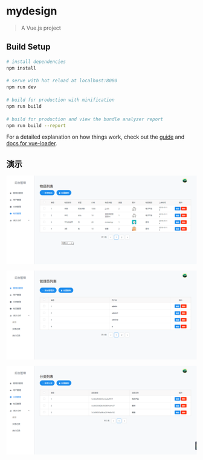 # mydesign

> A Vue.js project

## Build Setup

```bash
# install dependencies
npm install

# serve with hot reload at localhost:8080
npm run dev

# build for production with minification
npm run build

# build for production and view the bundle analyzer report
npm run build --report
```

For a detailed explanation on how things work, check out the [guide](http://vuejs-templates.github.io/webpack/) and [docs for vue-loader](http://vuejs.github.io/vue-loader).

## 演示

![1](https://github.com/leejungyong/MyDesign/blob/master/src/assets/images/1.png)

![2](https://github.com/leejungyong/MyDesign/blob/master/src/assets/images/2.png)

![3](https://github.com/leejungyong/MyDesign/blob/master/src/assets/images/3.png)
